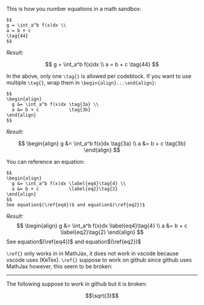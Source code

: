 This is how you number equations in a math sandbox:

```
$$
g = \int_a^b f(x)dx \\
a = b + c
\tag{44}
$$
```

*Result:*

$$
g = \int_a^b f(x)dx \\
a = b + c
\tag{44}
$$

In the above, only one `\tag{}` is allowed per codeblock. If you want to use multiple `\tag{}`, wrap them in `\begin{align}...\end{align}`:

```
$$
\begin{align}
  g &= \int_a^b f(x)dx \tag{3a} \\
  a &= b + c           \tag{3b}
\end{align}
$$
```

*Result:*

$$
\begin{align}
  g &= \int_a^b f(x)dx \tag{3a} \\
  a &= b + c           \tag{3b}
\end{align}
$$

You can reference an equation:
```
$$
\begin{align}
  g &= \int_a^b f(x)dx \label{eq4}\tag{4} \\
  a &= b + c           \label{eq2}\tag{2}
\end{align}
$$
See equation$(\ref{eq4})$ and equation$(\ref{eq2})$
```

*Result:*
$$
\begin{align}
  g &= \int_a^b f(x)dx \label{eq4}\tag{4} \\
  a &= b + c \label{eq2}\tag{2}
\end{align}
$$
See equation$(\ref{eq4})$ and equation$(\ref{eq2})$

`\ref{}` only works in in MathJax, it does not work in vscode because vscode uses (KeTex). `\ref{}` suppose to work on github since github uses MathJax however, this seem to be broken:

---

The following suppose to work in github but it is broken:

```math
\sqrt{3}
```

